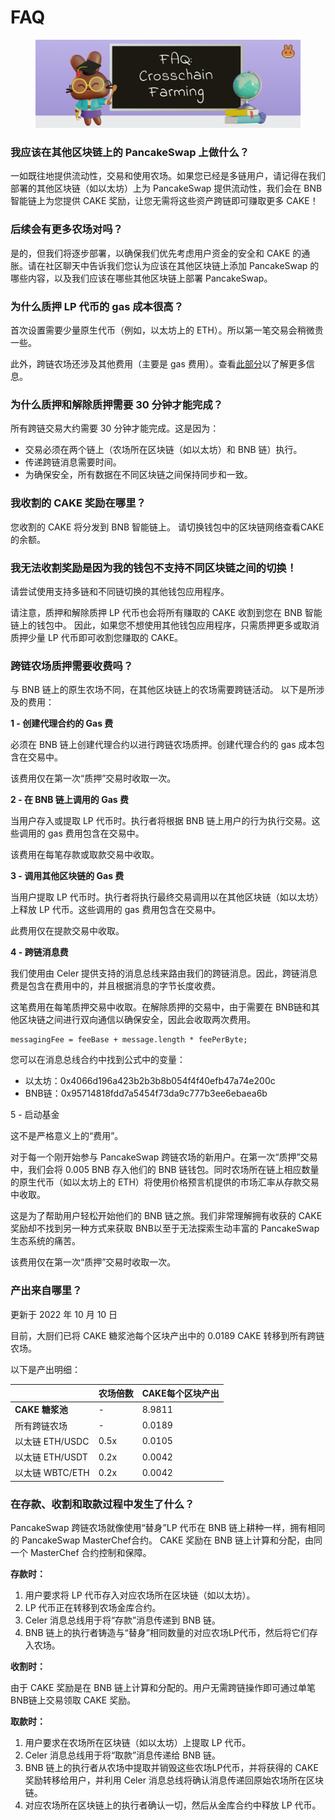 # FAQ

<figure><img src="../../../.gitbook/assets/image (1) (3).png" alt=""><figcaption></figcaption></figure>

### 我应该在其他区块链上的 PancakeSwap 上做什么？

&#x20;一如既往地提供流动性，交易和使用农场。如果您已经是多链用户，请记得在我们部署的其他区块链（如以太坊）上为 PancakeSwap 提供流动性，我们会在 BNB 智能链上为您提供 CAKE 奖励，让您无需将这些资产跨链即可赚取更多 CAKE！&#x20;

### 后续会有更多农场对吗？&#x20;

是的，但我们将逐步部署，以确保我们优先考虑用户资金的安全和 CAKE 的通胀。请在社区聊天中告诉我们您认为应该在其他区块链上添加 PancakeSwap 的哪些内容，以及我们应该在哪些其他区块链上部署 PancakeSwap。&#x20;

### 为什么质押 LP 代币的 gas 成本很高？&#x20;

首次设置需要少量原生代币（例如，以太坊上的 ETH）。所以第一笔交易会稍微贵一些。&#x20;

此外，跨链农场还涉及其他费用（主要是 gas 费用）。查看[此部分](faq.md#kua-lian-nong-chang-zhi-ya-xu-yao-shou-fei-ma)以了解更多信息。

### 为什么质押和解除质押需要 30 分钟才能完成？&#x20;

所有跨链交易大约需要 30 分钟才能完成。这是因为：&#x20;

* 交易必须在两个链上（农场所在区块链（如以太坊）和 BNB 链）执行。&#x20;
* 传递跨链消息需要时间。&#x20;
* 为确保安全，所有数据在不同区块链之间保持同步和一致。

### 我收割的 CAKE 奖励在哪里？&#x20;

您收割的 CAKE 将分发到 BNB 智能链上。 请切换钱包中的区块链网络查看CAKE的余额。

### 我无法收割奖励是因为我的钱包不支持不同区块链之间的切换！

请尝试使用支持多链和不同链切换的其他钱包应用程序。&#x20;

请注意，质押和解除质押 LP 代币也会将所有赚取的 CAKE 收割到您在 BNB 智能链上的钱包中。 因此，如果您不想使用其他钱包应用程序，只需质押更多或取消质押少量 LP 代币即可收割您赚取的 CAKE。

### 跨链农场质押需要收费吗？

&#x20;与 BNB 链上的原生农场不同，在其他区块链上的农场需要跨链活动。 以下是所涉及的费用：

**1 - 创建代理合约的 Gas 费**&#x20;

必须在 BNB 链上创建代理合约以进行跨链农场质押。创建代理合约的 gas 成本包含在交易中。

该费用仅在第一次“质押”交易时收取一次。&#x20;

**2 - 在 BNB 链上调用的 Gas 费**&#x20;

当用户存入或提取 LP 代币时。执行者将根据 BNB 链上用户的行为执行交易。这些调用的 gas 费用包含在交易中。&#x20;

该费用在每笔存款或取款交易中收取。&#x20;

**3 - 调用其他区块链的 Gas 费**&#x20;

当用户提取 LP 代币时。执行者将执行最终交易调用以在其他区块链（如以太坊）上释放 LP 代币。这些调用的 gas 费用包含在交易中。&#x20;

此费用仅在提款交易中收取。&#x20;

**4 - 跨链消息费**&#x20;

我们使用由 Celer 提供支持的消息总线来路由我们的跨链消息。因此，跨链消息费是包含在费用中的，并且根据消息的字节长度收费。

这笔费用在每笔质押交易中收取。在解除质押的交易中，由于需要在 BNB链和其他区块链之间进行双向通信以确保安全，因此会收取两次费用。

```
messagingFee = feeBase + message.length * feePerByte;
```

您可以在消息总线合约中找到公式中的变量：

* 以太坊：0x4066d196a423b2b3b8b054f4f40efb47a74e200c&#x20;
* BNB链：0x95714818fdd7a5454f73da9c777b3ee6ebaea6b

5 - 启动基金&#x20;

这不是严格意义上的“费用”。

对于每一个刚开始参与 PancakeSwap 跨链农场的新用户。在第一次“质押”交易中，我们会将 0.005 BNB 存入他们的 BNB 链钱包。同时农场所在链上相应数量的原生代币（如以太坊上的 ETH）将使用价格预言机提供的市场汇率从存款交易中收取。&#x20;

这是为了帮助用户轻松开始他们的 BNB 链之旅。我们非常理解拥有收获的 CAKE奖励却不找到另一种方式来获取 BNB以至于无法探索生动丰富的 PancakeSwap 生态系统的痛苦。&#x20;

该费用仅在第一次“质押”交易时收取一次。&#x20;

### 产出来自哪里？&#x20;

更新于 2022 年 10 月 10 日&#x20;

目前，大厨们已将 CAKE 糖浆池每个区块产出中的 0.0189 CAKE 转移到所有跨链农场。&#x20;

以下是产出明细：

|               | 农场倍数 | CAKE每个区块产出 |
| ------------- | ---- | ---------- |
| **CAKE 糖浆池**  | -    | 8.9811     |
| 所有跨链农场        | -    | 0.0189     |
| 以太链  ETH/USDC | 0.5x | 0.0105     |
| 以太链  ETH/USDT | 0.2x | 0.0042     |
| 以太链 WBTC/ETH  | 0.2x | 0.0042     |

### 在存款、收割和取款过程中发生了什么？

PancakeSwap 跨链农场就像使用“替身”LP 代币在 BNB 链上耕种一样，拥有相同的 PancakeSwap MasterChef合约。 CAKE 奖励在 BNB 链上计算和分配，由同一个 MasterChef 合约控制和保障。

**存款时：**&#x20;

1. 用户要求将 LP 代币存入对应农场所在区块链（如以太坊）。
2. LP 代币正在转移到农场金库合约。&#x20;
3. Celer 消息总线用于将“存款”消息传递到 BNB 链。&#x20;
4. BNB 链上的执行者铸造与“替身”相同数量的对应农场LP代币，然后将它们存入农场。&#x20;

**收割时：**

由于 CAKE 奖励是在 BNB 链上计算和分配的。用户无需跨链操作即可通过单笔 BNB链上交易领取 CAKE 奖励。&#x20;

**取款时：**&#x20;

1. 用户要求在农场所在区块链（如以太坊）上提取 LP 代币。&#x20;
2. Celer 消息总线用于将“取款”消息传递给 BNB 链。&#x20;
3. BNB 链上的执行者从农场中提取并销毁这些农场LP代币，并将获得的 CAKE 奖励转移给用户，并利用 Celer 消息总线将确认消息传递回原始农场所在区块链。&#x20;
4. 对应农场所在区块链上的执行者确认一切，然后从金库合约中释放 LP 代币。

